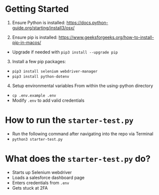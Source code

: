 # Getting Started

1. Ensure Python is installed: https://docs.python-guide.org/starting/install3/osx/

2. Ensure pip is installed: https://www.geeksforgeeks.org/how-to-install-pip-in-macos/
- Upgrade if needed with `pip3 install --upgrade pip`

3. Install a few pip packages:
- `pip3 install selenium webdriver-manager`
- `pip3 install python-dotenv`

4. Setup environmental variables
From within the using-python directory
- `cp .env.example .env`
- Modify `.env` to add valid credentials

# How to run the `starter-test.py`
- Run the following command after navigating into the repo via Terminal
- `python3 starter-test.py`

# What does the `starter-test.py` do?
- Starts up Selenium webdriver
- Loads a salesforce dashboard page
- Enters credentials from `.env`
- Gets stuck at 2FA 
